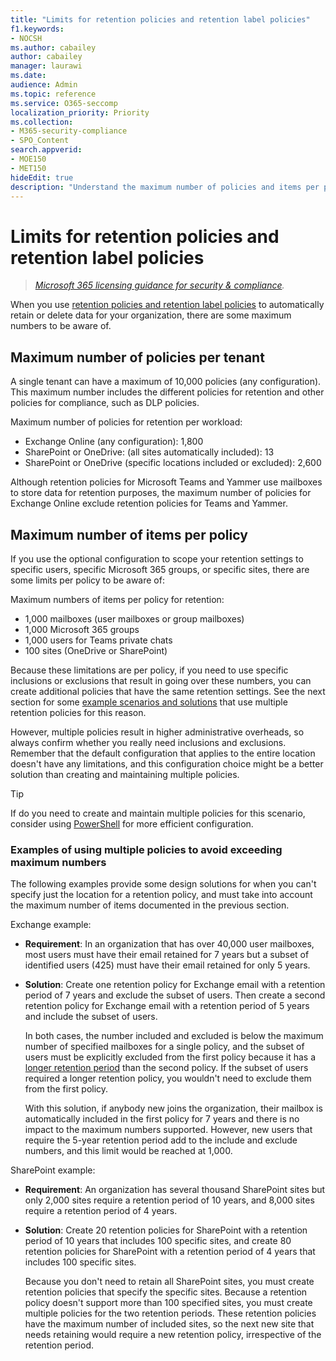 ```yaml
---
title: "Limits for retention policies and retention label policies"
f1.keywords:
- NOCSH
ms.author: cabailey
author: cabailey
manager: laurawi
ms.date: 
audience: Admin
ms.topic: reference
ms.service: O365-seccomp
localization_priority: Priority
ms.collection: 
- M365-security-compliance
- SPO_Content
search.appverid: 
- MOE150
- MET150
hideEdit: true
description: "Understand the maximum number of policies and items per policy for retention policies and retention label policies"
---
```


# Limits for retention policies and retention label policies

>*[Microsoft 365 licensing guidance for security & compliance](/office365/servicedescriptions/microsoft-365-service-descriptions/microsoft-365-tenantlevel-services-licensing-guidance/microsoft-365-security-compliance-licensing-guidance).*

When you use [retention policies and retention label policies](retention.md#retention-policies-and-retention-labels) to automatically retain or delete data for your organization, there are some maximum numbers to be aware of.

## Maximum number of policies per tenant

A single tenant can have a maximum of 10,000 policies (any configuration). This maximum number includes the different policies for retention and other policies for compliance, such as DLP policies.

Maximum number of policies for retention per workload:

- Exchange Online (any configuration): 1,800
- SharePoint or OneDrive: (all sites automatically included): 13
- SharePoint or OneDrive (specific locations included or excluded): 2,600

Although retention policies for Microsoft Teams and Yammer use mailboxes to store data for retention purposes, the maximum number of policies for Exchange Online exclude retention policies for Teams and Yammer. 

## Maximum number of items per policy

If you use the optional configuration to scope your retention settings to specific users, specific Microsoft 365 groups, or specific sites, there are some limits per policy to be aware of: 

Maximum numbers of items per policy for retention:

  - 1,000 mailboxes (user mailboxes or group mailboxes)
  - 1,000 Microsoft 365 groups
  - 1,000 users for Teams private chats
  - 100 sites (OneDrive or SharePoint)

Because these limitations are per policy, if you need to use specific inclusions or exclusions that result in going over these numbers, you can create additional policies that have the same retention settings. See the next section for some [example scenarios and solutions](#examples-of-using-multiple-policies-to-avoid-exceeding-maximum-numbers) that use multiple retention policies for this reason.

However, multiple policies result in higher administrative overheads, so always confirm whether you really need inclusions and exclusions. Remember that the default configuration that applies to the entire location doesn't have any limitations, and this configuration choice might be a better solution than creating and maintaining multiple policies.

> [!TIP]
> If do you need to create and maintain multiple policies for this scenario, consider using [PowerShell](retention.md#powershell-cmdlets-for-retention-policies-and-retention-labels) for more efficient configuration.

### Examples of using multiple policies to avoid exceeding maximum numbers

The following examples provide some design solutions for when you can't specify just the location for a retention policy, and must take into account the maximum number of items documented in the previous section.

Exchange example:

- **Requirement**: In an organization that has over 40,000 user mailboxes, most users must have their email retained for 7 years but a subset of identified users (425) must have their email retained for only 5 years.

- **Solution**: Create one retention policy for Exchange email with a retention period of 7 years and exclude the subset of users. Then create a second retention policy for Exchange email with a retention period of 5 years and include the subset of users. 
    
    In both cases, the number included and excluded is below the maximum number of specified mailboxes for a single policy, and the subset of users must be explicitly excluded from the first policy because it has a [longer retention period](retention.md#the-principles-of-retention-or-what-takes-precedence) than the second policy. If the subset of users required a longer retention policy, you wouldn't need to exclude them from the first policy.
     
    With this solution, if anybody new joins the organization, their mailbox is automatically included in the first policy for 7 years and there is no impact to the maximum numbers supported. However, new users that require the 5-year retention period add to the include and exclude numbers, and this limit would be reached at 1,000.

SharePoint example:

- **Requirement**: An organization has several thousand SharePoint sites but only 2,000 sites require a retention period of 10 years, and 8,000 sites require a retention period of 4 years.

- **Solution**: Create 20 retention policies for SharePoint with a retention period of 10 years that includes 100 specific sites, and create 80 retention policies for SharePoint with a retention period of 4 years that includes 100 specific sites.
    
    Because you don't need to retain all SharePoint sites, you must create retention policies that specify the specific sites. Because a retention policy doesn't support more than 100 specified sites, you must create multiple policies for the two retention periods. These retention policies  have the maximum number of included sites, so the next new site that needs retaining would require a new retention policy, irrespective of the retention period.